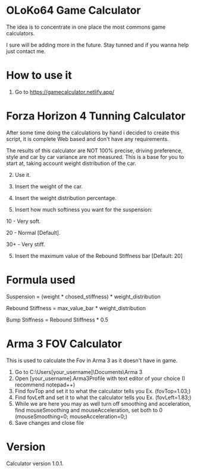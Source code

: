 # OLoKo64 Game Calculator
The idea is to concentrate in one place the most commons game calculators. 

I sure will be adding more in the future. Stay tunned and if you wanna help just contact me.

# How to use it
1. Go to https://gamecalculator.netlify.app/


# Forza Horizon 4 Tunning Calculator

After some time doing the calculations by hand i decided to create this script, it is complete Web based and don't have any requirements.

The results of this calculator are NOT 100% precise, driving preference, style and car by car variance are not measured. This is a base for you to start at, taking account weight distribution of the car.

2. Use it.

2. Insert the weight of the car.
3. Insert the weight distribution percentage.
4. Insert how much softiness you want for the suspension:

10  - Very soft.

20  - Normal [Default].

30+ - Very stiff.

5. Insert the maximum value of the Rebound Stiffness bar [Default: 20]


# Formula used
Suspension = (weight * chosed_stiffness) * weight_distribution

Rebound Stiffness = max_value_bar * weight_distribution

Bump Stiffness = Rebound Stiffness * 0.5


# Arma 3 FOV Calculator
This is used to calculate the Fov in Arma 3 as it doesn't have in game.

1. Go to C:\Users\[your_username]\Documents\Arma 3
2. Open [your_username].Arma3Profile with text editor of your choice (I recommend notepad++)
3. Find fovTop and set it to what the calculator tells you   Ex. (fovTop=1.03;)
4. Find fovLeft and set it to what the calculator tells you  Ex. (fovLeft=1.83;)
5. While we are here you may as well turn off smoothing and acceleration, find mouseSmoothing and mouseAcceleration, set both to 0 (mouseSmoothing=0; mouseAcceleration=0;)
6. Save changes and close file

# Version
Calculator version 1.0.1.
